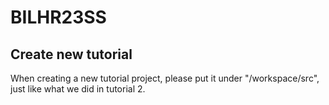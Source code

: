 # BILHR23SS



## Create new tutorial
When creating a new tutorial project, please put it under "/workspace/src", just like what we did in tutorial 2.


